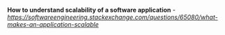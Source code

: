 
**How to understand scalability of a software application** - *https://softwareengineering.stackexchange.com/questions/65080/what-makes-an-application-scalable*
